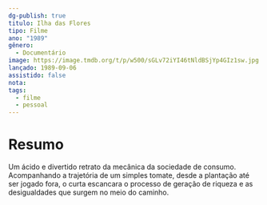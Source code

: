 ```yaml
---
dg-publish: true
titulo: Ilha das Flores
tipo: Filme
ano: "1989"
gênero:
  - Documentário
image: https://image.tmdb.org/t/p/w500/sGLv72iYI46tNldBSjYp4GIz1sw.jpg
lançado: 1989-09-06
assistido: false
nota:
tags:
  - filme
  - pessoal
---
```

# Resumo
Um ácido e divertido retrato da mecânica da sociedade de consumo. Acompanhando a trajetória de um simples tomate, desde a plantação até ser jogado fora, o curta escancara o processo de geração de riqueza e as desigualdades que surgem no meio do caminho.
